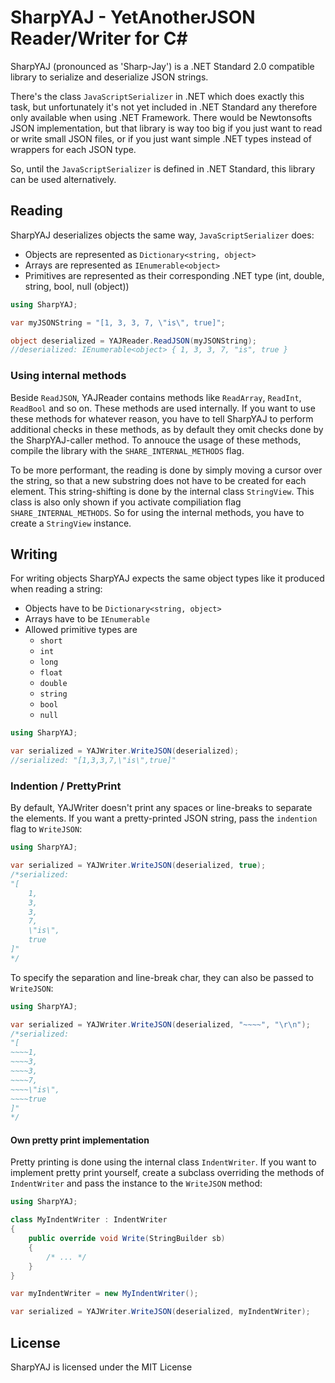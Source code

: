 # SharpYAJ - YetAnotherJSON Reader/Writer for C#

SharpYAJ (pronounced as 'Sharp-Jay') is a .NET Standard 2.0 compatible library to serialize and deserialize JSON strings.

There's the class `JavaScriptSerializer` in .NET which does exactly this task, but unfortunately it's not yet included in .NET Standard any therefore only available when using .NET Framework. There would be Newtonsofts JSON implementation, but that library is way too big if you just want to read or write small JSON files, or if you just want simple .NET types instead of wrappers for each JSON type.

So, until the `JavaScriptSerializer` is defined in .NET Standard, this library can be used alternatively.

## Reading
SharpYAJ deserializes objects the same way, `JavaScriptSerializer` does:
- Objects are represented as `Dictionary<string, object>`
- Arrays are represented as `IEnumerable<object>`
- Primitives are represented as their corresponding .NET type (int, double, string, bool, null (object))

```csharp
using SharpYAJ;

var myJSONString = "[1, 3, 3, 7, \"is\", true]";

object deserialized = YAJReader.ReadJSON(myJSONString);
//deserialized: IEnumerable<object> { 1, 3, 3, 7, "is", true }
```

### Using internal methods
Beside `ReadJSON`, YAJReader contains methods like `ReadArray`, `ReadInt`, `ReadBool` and so on. These methods are used internally. If you want to use these methods for whatever reason, you have to tell SharpYAJ to perform additional checks in these methods, as by default they omit checks done by the SharpYAJ-caller method. To annouce the usage of these methods, compile the library with the `SHARE_INTERNAL_METHODS` flag.

To be more performant, the reading is done by simply moving a cursor over the string, so that a new substring does not have to be created for each element. This string-shifting is done by the internal class `StringView`. This class is also only shown if you activate compiliation flag `SHARE_INTERNAL_METHODS`. So for using the internal methods, you have to create a `StringView` instance.

## Writing
For writing objects SharpYAJ expects the same object types like it produced when reading a string:
- Objects have to be `Dictionary<string, object>`
- Arrays have to be `IEnumerable`
- Allowed primitive types are
  - `short`
  - `int`
  - `long`
  - `float`
  - `double`
  - `string`
  - `bool`
  - `null`

```csharp
using SharpYAJ;

var serialized = YAJWriter.WriteJSON(deserialized);
//serialized: "[1,3,3,7,\"is\",true]"
```

### Indention / PrettyPrint
By default, YAJWriter doesn't print any spaces or line-breaks to separate the elements.
If you want a pretty-printed JSON string, pass the `indention` flag to `WriteJSON`:

```csharp
using SharpYAJ;

var serialized = YAJWriter.WriteJSON(deserialized, true);
/*serialized:
"[
	1,
	3,
	3,
	7,
	\"is\",
	true
]"
*/
```

To specify the separation and line-break char, they can also be passed to `WriteJSON`:
```csharp
using SharpYAJ;

var serialized = YAJWriter.WriteJSON(deserialized, "~~~~", "\r\n");
/*serialized:
"[
~~~~1,
~~~~3,
~~~~3,
~~~~7,
~~~~\"is\",
~~~~true
]"
*/
```

#### Own pretty print implementation
Pretty printing is done using the internal class `IndentWriter`. If you want to implement pretty print yourself, create a subclass overriding the methods of `IndentWriter` and pass the instance to the `WriteJSON` method:
```csharp
using SharpYAJ;

class MyIndentWriter : IndentWriter
{
	public override void Write(StringBuilder sb)
	{
		/* ... */
	}
}

var myIndentWriter = new MyIndentWriter();

var serialized = YAJWriter.WriteJSON(deserialized, myIndentWriter);
```

## License
SharpYAJ is licensed under the MIT License
